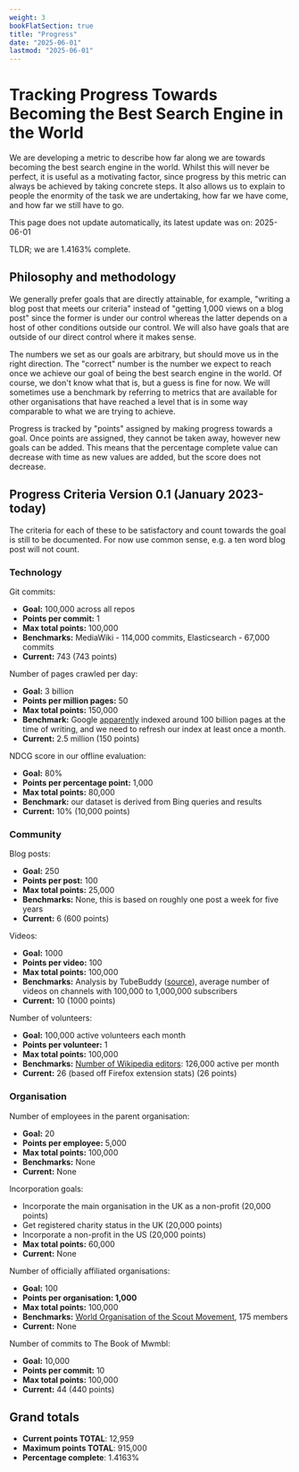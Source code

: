 ```yaml
---
weight: 3
bookFlatSection: true
title: "Progress"
date: "2025-06-01"
lastmod: "2025-06-01"
---
```


# Tracking Progress Towards Becoming the Best Search Engine in the World

We are developing a metric to describe how far along we are towards
becoming the best search engine in the world. Whilst this will never
be perfect, it is useful as a motivating factor, since progress by
this metric can always be achieved by taking concrete steps. It also
allows us to explain to people the enormity of the task we are
undertaking, how far we have come, and how far we still have to go.

This page does not update automatically, its latest update was on: 2025-06-01

TLDR; we are 1.4163% complete.

## Philosophy and methodology

We generally prefer goals that are directly attainable, for example,
"writing a blog post that meets our criteria" instead of "getting
1,000 views on a blog post" since the former is under our control
whereas the latter depends on a host of other conditions outside our
control. We will also have goals that are outside of our direct
control where it makes sense.

The numbers we set as our goals are arbitrary, but should move us in
the right direction. The "correct" number is the number we expect to
reach once we achieve our goal of being the best search engine in the
world. Of course, we don't know what that is, but a guess is fine for
now. We will sometimes use a benchmark by referring to metrics that
are available for other organisations that have reached a level that
is in some way comparable to what we are trying to achieve.

Progress is tracked by "points" assigned by making progress towards a
goal. Once points are assigned, they cannot be taken away, however new
goals can be added. This means that the percentage complete value can
decrease with time as new values are added, but the score does not
decrease.

## Progress Criteria Version 0.1 (January 2023-today)

The criteria for each of these to be satisfactory and count towards
the goal is still to be documented. For now use common sense, e.g. a
ten word blog post will not count.

### Technology

Git commits:
 - **Goal:** 100,000 across all repos
 - **Points per commit:** 1
 - **Max total points:** 100,000
 - **Benchmarks:** MediaWiki - 114,000 commits, Elasticsearch - 67,000 commits
 - **Current:** 743 (743 points)

Number of pages crawled per day:
 - **Goal:** 3 billion
 - **Points per million pages:** 50
 - **Max total points:** 150,000
 - **Benchmark:** Google
   [apparently](https://www.kevin-indig.com/googles-index-is-smaller-than-we-think-and-might-not-grow-at-all/)
   indexed around 100 billion pages at the time of writing, and we
   need to refresh our index at least once a month.
 - **Current:** 2.5 million (150 points)

NDCG score in our offline evaluation:
 - **Goal:** 80%
 - **Points per percentage point:** 1,000
 - **Max total points:** 80,000
 - **Benchmark:** our dataset is derived from Bing queries and results
 - **Current:** 10% (10,000 points)

### Community

Blog posts:
 - **Goal:** 250
 - **Points per post:** 100
 - **Max total points:** 25,000
 - **Benchmarks:** None, this is based on roughly one post a week for five years
 - **Current:** 6 (600 points)

Videos:
 - **Goal:** 1000
 - **Points per video:** 100
 - **Max total points:** 100,000
 - **Benchmarks:** Analysis by TubeBuddy
   ([source](https://www.youtube.com/watch?v=OaPEiSSmn-A)), average
   number of videos on channels with 100,000 to 1,000,000 subscribers
 - **Current:** 10 (1000 points)

Number of volunteers:
 - **Goal:** 100,000 active volunteers each month
 - **Points per volunteer:** 1
 - **Max total points:** 100,000
 - **Benchmarks:** [Number of Wikipedia
   editors](https://en.wikipedia.org/wiki/Wikipedia:Wikipedians#Number_of_editors):
   126,000 active per month
 - **Current:** 26 (based off Firefox extension stats) (26 points)

### Organisation

Number of employees in the parent organisation:
 - **Goal:** 20
 - **Points per employee:** 5,000
 - **Max total points:** 100,000
 - **Benchmarks:** None
 - **Current:** None
 
Incorporation goals:
 - Incorporate the main organisation in the UK as a non-profit (20,000 points)
 - Get registered charity status in the UK (20,000 points)
 - Incorporate a non-profit in the US (20,000 points)
 - **Max total points:** 60,000
 - **Current:** None

Number of officially affiliated organisations:
 - **Goal:** 100
 - **Points per organisation: 1,000**
 - **Max total points:** 100,000
 - **Benchmarks:** [World Organisation of the Scout
   Movement](https://en.wikipedia.org/wiki/List_of_World_Organization_of_the_Scout_Movement_members),
   175 members
 - **Current:** None

Number of commits to The Book of Mwmbl:
 - **Goal:** 10,000
 - **Points per commit:** 10
 - **Max total points:** 100,000
 - **Current:** 44 (440 points)

## Grand totals

 - **Current points TOTAL**: 12,959
 - **Maximum points TOTAL**: 915,000
 - **Percentage complete**: 1.4163%
